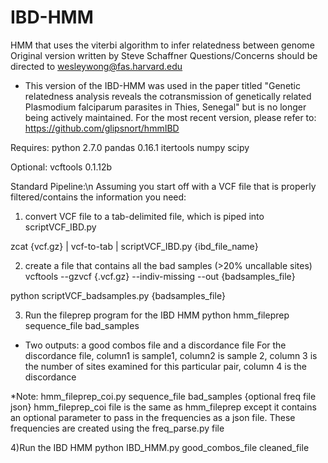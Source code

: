 # IBD-HMM
HMM that uses the viterbi algorithm to infer relatedness between genome
Original version written by Steve Schaffner
Questions/Concerns should be directed to wesleywong@fas.harvard.edu


* This version of the IBD-HMM was used in the paper titled "Genetic relatedness analysis reveals the cotransmission of genetically related Plasmodium falciparum parasites in Thies, Senegal" but is no longer being actively maintained. For the most recent version, please refer to: https://github.com/glipsnort/hmmIBD


Requires:
python 2.7.0
pandas 0.16.1
itertools
numpy
scipy

Optional:
vcftools 0.1.12b

Standard Pipeline:\n
Assuming you start off with a VCF file that is properly filtered/contains the information you need:

1) convert VCF file to a tab-delimited file, which is piped into scriptVCF_IBD.py

zcat {vcf.gz} | vcf-to-tab | scriptVCF_IBD.py {ibd_file_name}

2) create a file that contains all the bad samples (>20% uncallable sites)
vcftools --gzvcf {.vcf.gz} --indiv-missing --out {badsamples_file}

python scriptVCF_badsamples.py {badsamples_file}

3) Run the fileprep program for the IBD HMM
python hmm_fileprep sequence_file bad_samples
* Two outputs: a good combos file and a discordance file
For the discordance file, column1 is sample1, column2 is sample 2, column 3 is the number of sites examined for this particular pair, column 4 is the discordance

*Note: hmm_fileprep_coi.py sequence_file bad_samples {optional freq file json}
hmm_fileprep_coi file is the same as hmm_fileprep except it contains an optional parameter to pass
in the frequencies as a json file. These frequencies are created using the freq_parse.py file

4)Run the IBD HMM
python IBD_HMM.py good_combos_file cleaned_file
